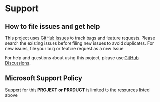 # Support

## How to file issues and get help  

This project uses [GitHub Issues](https://github.com/microsoft/SdnDiagnostics/issues) to track bugs and feature requests. Please search the existing 
issues before filing new issues to avoid duplicates.  For new issues, file your bug or 
feature request as a new Issue.

For help and questions about using this project, please use [GitHub Discussions](https://github.com/microsoft/SdnDiagnostics/discussions).

## Microsoft Support Policy  

Support for this **PROJECT or PRODUCT** is limited to the resources listed above.
